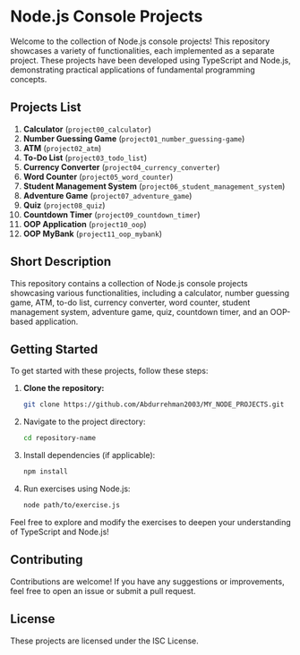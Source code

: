 # Node.js Console Projects

Welcome to the collection of Node.js console projects! This repository showcases a variety of functionalities, each implemented as a separate project. These projects have been developed using TypeScript and Node.js, demonstrating practical applications of fundamental programming concepts.

## Projects List

1. **Calculator** (`project00_calculator`)
2. **Number Guessing Game** (`project01_number_guessing-game`)
3. **ATM** (`project02_atm`)
4. **To-Do List** (`project03_todo_list`)
5. **Currency Converter** (`project04_currency_converter`)
6. **Word Counter** (`project05_word_counter`)
7. **Student Management System** (`project06_student_management_system`)
8. **Adventure Game** (`project07_adventure_game`)
9. **Quiz** (`project08_quiz`)
10. **Countdown Timer** (`project09_countdown_timer`)
11. **OOP Application** (`project10_oop`)
12. **OOP MyBank** (`project11_oop_mybank`)

## Short Description

This repository contains a collection of Node.js console projects showcasing various functionalities, including a calculator, number guessing game, ATM, to-do list, currency converter, word counter, student management system, adventure game, quiz, countdown timer, and an OOP-based application.

## Getting Started

To get started with these projects, follow these steps:

1. **Clone the repository:**
   ```bash
   git clone https://github.com/Abdurrehman2003/MY_NODE_PROJECTS.git
2. Navigate to the project directory:
   ```bash
   cd repository-name
3. Install dependencies (if applicable):
   ```bash
   npm install
4. Run exercises using Node.js:
   ```bash
   node path/to/exercise.js

Feel free to explore and modify the exercises to deepen your understanding of TypeScript and Node.js!

## Contributing

Contributions are welcome! If you have any suggestions or improvements, feel free to open an issue or submit a pull request.

## License

These projects are licensed under the ISC License.
